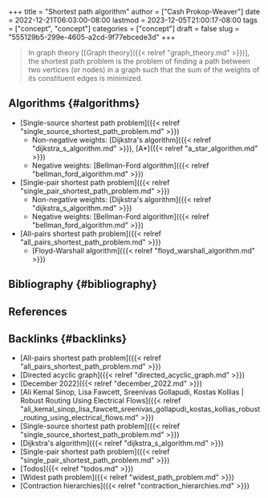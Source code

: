 +++
title = "Shortest path algorithm"
author = ["Cash Prokop-Weaver"]
date = 2022-12-21T06:03:00-08:00
lastmod = 2023-12-05T21:00:17-08:00
tags = ["concept", "concept"]
categories = ["concept"]
draft = false
slug = "555129b5-299e-4605-a2cd-9f77ebcede3d"
+++

> In graph theory [[Graph theory]({{< relref "graph_theory.md" >}})], the shortest path problem is the problem of finding a path between two vertices (or nodes) in a graph such that the sum of the weights of its constituent edges is minimized.


## Algorithms {#algorithms}

-   [Single-source shortest path problem]({{< relref "single_source_shortest_path_problem.md" >}})
    -   Non-negative weights: [Dijkstra's algorithm]({{< relref "dijkstra_s_algorithm.md" >}}), [A\*]({{< relref "a_star_algorithm.md" >}})
    -   Negative weights: [Bellman-Ford algorithm]({{< relref "bellman_ford_algorithm.md" >}})
-   [Single-pair shortest path problem]({{< relref "single_pair_shortest_path_problem.md" >}})
    -   Non-negative weights: [Dijkstra's algorithm]({{< relref "dijkstra_s_algorithm.md" >}})
    -   Negative weights: [Bellman-Ford algorithm]({{< relref "bellman_ford_algorithm.md" >}})
-   [All-pairs shortest path problem]({{< relref "all_pairs_shortest_path_problem.md" >}})
    -   [Floyd-Warshall algorithm]({{< relref "floyd_warshall_algorithm.md" >}})


## Bibliography {#bibliography}

## References

<style>.csl-entry{text-indent: -1.5em; margin-left: 1.5em;}</style><div class="csl-bib-body">
</div>


## Backlinks {#backlinks}

-   [All-pairs shortest path problem]({{< relref "all_pairs_shortest_path_problem.md" >}})
-   [Directed acyclic graph]({{< relref "directed_acyclic_graph.md" >}})
-   [December 2022]({{< relref "december_2022.md" >}})
-   [Ali Kemal Sinop, Lisa Fawcett, Sreenivas Gollapudi, Kostas Kollias | Robust Routing Using Electrical Flows]({{< relref "ali_kemal_sinop_lisa_fawcett_sreenivas_gollapudi_kostas_kollias_robust_routing_using_electrical_flows.md" >}})
-   [Single-source shortest path problem]({{< relref "single_source_shortest_path_problem.md" >}})
-   [Dijkstra's algorithm]({{< relref "dijkstra_s_algorithm.md" >}})
-   [Single-pair shortest path problem]({{< relref "single_pair_shortest_path_problem.md" >}})
-   [Todos]({{< relref "todos.md" >}})
-   [Widest path problem]({{< relref "widest_path_problem.md" >}})
-   [Contraction hierarchies]({{< relref "contraction_hierarchies.md" >}})
